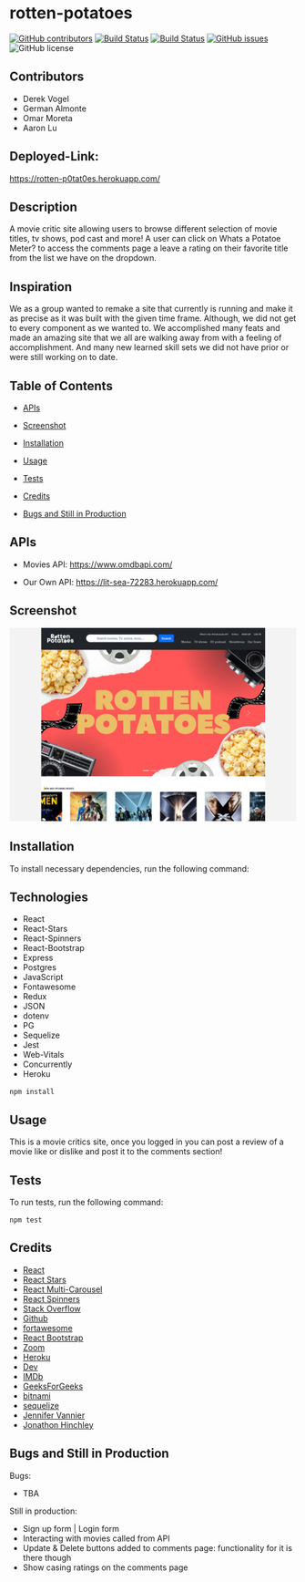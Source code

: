 # rotten-potatoes

  [![GitHub contributors](https://img.shields.io/github/contributors/Dnsghd49/rotten-potatoes.svg)](https://GitHub.com/Dnsghd49/rotten-potatoes/graphs/contributors/)
  [![Build Status](https://img.shields.io/github/forks/Dnsghd49/rotten-potatoes.svg)](https://github.com/Dnsghd49/rotten-potatoes/network/)
  [![Build Status](https://img.shields.io/github/stars/Dnsghd49/rotten-potatoes.svg)](https://github.com/Dnsghd49/rotten-potatoes/)
  [![GitHub issues](https://img.shields.io/github/issues/Dnsghd49/rotten-potatoes.svg)](https://GitHub.com/Dnsghd49/rotten-potatoes/issues/)
  ![GitHub license](https://img.shields.io/badge/license-MIT-blue.svg)

## Contributors

* Derek Vogel
* German Almonte
* Omar Moreta
* Aaron Lu

## Deployed-Link:

https://rotten-p0tat0es.herokuapp.com/

## Description

A movie critic site allowing users to browse different selection of movie titles, tv shows, pod cast and more! A user can click on Whats a Potatoe Meter? to access the comments page a leave a rating on their favorite title from the list we have on the dropdown.

## Inspiration

We as a group wanted to remake a site that currently is running and make it as precise as it was built with the given time frame. Although, we did not get to every component as we wanted to. We accomplished many feats and made an amazing site that we all are walking away from with a feeling of accomplishment. And many new learned skill sets we did not have prior or were still working on to date. 

## Table of Contents 

* [APIs](#APIs)

* [Screenshot](#screenshot)

* [Installation](#installation)

* [Usage](#usage)

* [Tests](#tests)

* [Credits](#Credits)

* [Bugs and Still in Production](#Bugs-and-Still-in-Production)

## APIs

* Movies API:
https://www.omdbapi.com/

* Our Own API:
https://lit-sea-72283.herokuapp.com/


## Screenshot

![ScreenShot](https://github.com/dnsghd49/rotten-potatoes/blob/main/client/public/screenshot.png)

## Installation

To install necessary dependencies, run the following command:

## Technologies

* React
* React-Stars
* React-Spinners
* React-Bootstrap
* Express
* Postgres
* JavaScript
* Fontawesome
* Redux
* JSON
* dotenv
* PG
* Sequelize
* Jest
* Web-Vitals
* Concurrently
* Heroku

```
npm install
```

## Usage

This is a movie critics site, once you logged in you can post a review of a movie like or dislike and post it to the comments section!


## Tests

To run tests, run the following command:

```
npm test
```


## Credits

* [React](https://reactjs.org/)
* [React Stars](https://github.com/n49/react-stars)
* [React Multi-Carousel](https://github.com/YIZHUANG/react-multi-carousel)
* [React Spinners](https://github.com/davidhu2000/react-spinners)
* [Stack Overflow](https://stackoverflow.com/)
* [Github](https://github.com/)
* [fortawesome](https://fontawesome.com/)
* [React Bootstrap](https://react-bootstrap.github.io/)
* [Zoom](https://zoom.us/)
* [Heroku](https://www.heroku.com/)
* [Dev](https://dev.to/)
* [IMDb](https://www.imdb.com/?ref_=nv_home)
* [GeeksForGeeks](https://www.geeksforgeeks.org/)
* [bitnami](https://bitnami.com/)
* [sequelize](https://sequelize.org/master/identifiers.html)
* [Jennifer Vannier](https://github.com/jvannier)
* [Jonathon Hinchley](https://github.com/hinchley2018)


## Bugs and Still in Production
Bugs: 
* TBA

Still in production: 
* Sign up form | Login form 
* Interacting with movies called from API 
* Update & Delete buttons added to comments page: functionality for it is there though 
* Show casing ratings on the comments page

